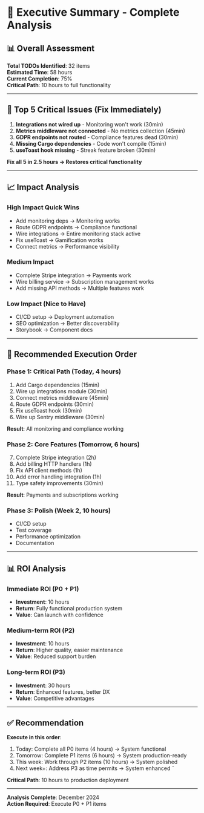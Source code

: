 # 🎯 Executive Summary - Complete Analysis

## 📊 Overall Assessment

**Total TODOs Identified**: 32 items  
**Estimated Time**: 58 hours  
**Current Completion**: 75%  
**Critical Path**: 10 hours to full functionality  

---

## 🚨 Top 5 Critical Issues (Fix Immediately)

1. **Integrations not wired up** - Monitoring won't work (30min)
2. **Metrics middleware not connected** - No metrics collection (45min)
3. **GDPR endpoints not routed** - Compliance features dead (30min)
4. **Missing Cargo dependencies** - Code won't compile (15min)
5. **useToast hook missing** - Streak feature broken (30min)

**Fix all 5 in 2.5 hours → Restores critical functionality**

---

## 📈 Impact Analysis

### High Impact Quick Wins
- Add monitoring deps → Monitoring works
- Route GDPR endpoints → Compliance functional
- Wire integrations → Entire monitoring stack active
- Fix useToast → Gamification works
- Connect metrics → Performance visibility

### Medium Impact
- Complete Stripe integration → Payments work
- Wire billing service → Subscription management works
- Add missing API methods → Multiple features work

### Low Impact (Nice to Have)
- CI/CD setup → Deployment automation
- SEO optimization → Better discoverability
- Storybook → Component docs

---

## 🎯 Recommended Execution Order

### Phase 1: Critical Path (Today, 4 hours)
1. Add Cargo dependencies (15min)
2. Wire up integrations module (30min)
3. Connect metrics middleware (45min)
4. Route GDPR endpoints (30min)
5. Fix useToast hook (30min)
6. Wire up Sentry middleware (30min)

**Result**: All monitoring and compliance working

### Phase 2: Core Features (Tomorrow, 6 hours)
7. Complete Stripe integration (2h)
8. Add billing HTTP handlers (1h)
9. Fix API client methods (1h)
10. Add error handling integration (1h)
11. Type safety improvements (30min)

**Result**: Payments and subscriptions working

### Phase 3: Polish (Week 2, 10 hours)
- CI/CD setup
- Test coverage
- Performance optimization
- Documentation

---

## 📊 ROI Analysis

### Immediate ROI (P0 + P1)
- **Investment**: 10 hours
- **Return**: Fully functional production system
- **Value**: Can launch with confidence

### Medium-term ROI (P2)
- **Investment**: 10 hours
- **Return**: Higher quality, easier maintenance
- **Value**: Reduced support burden

### Long-term ROI (P3)
- **Investment**: 30 hours
- **Return**: Enhanced features, better DX
- **Value**: Competitive advantages

---

## ✅ Recommendation

**Execute in this order**:
1. Today: Complete all P0 items (4 hours) → System functional
2. Tomorrow: Complete P1 items (6 hours) → System production-ready
3. This week: Work through P2 items (10 hours) → System polished
4. Next week+: Address P3 as time permits → System enhanced ¯

**Critical Path**: 10 hours to production deployment

---

**Analysis Complete**: December 2024  
**Action Required**: Execute P0 + P1 items

